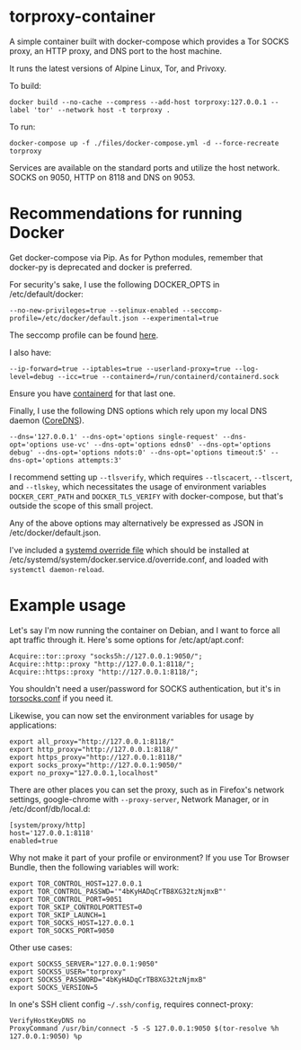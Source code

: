 # torproxy-container

A simple container built with docker-compose which provides a Tor SOCKS proxy, an HTTP proxy, and DNS port to the host machine.

It runs the latest versions of Alpine Linux, Tor, and Privoxy.

To build:

    docker build --no-cache --compress --add-host torproxy:127.0.0.1 --label 'tor' --network host -t torproxy .

To run:

    docker-compose up -f ./files/docker-compose.yml -d --force-recreate torproxy

Services are available on the standard ports and utilize the host network. SOCKS on 9050, HTTP on 8118 and DNS on 9053.

# Recommendations for running Docker

Get docker-compose via Pip. As for Python modules, remember that docker-py is deprecated and docker is preferred.

For security's sake, I use the following DOCKER_OPTS in /etc/default/docker:

    --no-new-privileges=true --selinux-enabled --seccomp-profile=/etc/docker/default.json --experimental=true

The seccomp profile can be found [here](https://github.com/moby/moby/blob/master/profiles/seccomp/default.json).

I also have:

    --ip-forward=true --iptables=true --userland-proxy=true --log-level=debug --icc=true --containerd=/run/containerd/containerd.sock

Ensure you have [containerd](https://github.com/containerd/containerd) for that last one.

Finally, I use the following DNS options which rely upon my local DNS daemon ([CoreDNS](https://github.com/coredns/coredns)).

    --dns='127.0.0.1' --dns-opt='options single-request' --dns-opt='options use-vc' --dns-opt='options edns0' --dns-opt='options debug' --dns-opt='options ndots:0' --dns-opt='options timeout:5' --dns-opt='options attempts:3'

I recommend setting up `--tlsverify`, which requires `--tlscacert`, `--tlscert`, and `--tlskey`, which necessitates the usage of environment variables `DOCKER_CERT_PATH` and `DOCKER_TLS_VERIFY` with docker-compose, but that's outside the scope of this small project.

Any of the above options may alternatively be expressed as JSON in /etc/docker/default.json.

I've included a [systemd override file](files/override.conf) which should be installed at /etc/systemd/system/docker.service.d/override.conf, and loaded with `systemctl daemon-reload`.

# Example usage

Let's say I'm now running the container on Debian, and I want to force all apt traffic through it. Here's some options for /etc/apt/apt.conf:

    Acquire::tor::proxy "socks5h://127.0.0.1:9050/";
    Acquire::http::proxy "http://127.0.0.1:8118/";
    Acquire::https::proxy "http://127.0.0.1:8118/";

You shouldn't need a user/password for SOCKS authentication, but it's in [torsocks.conf](files/torsocks.conf) if you need it.

Likewise, you can now set the environment variables for usage by applications:

    export all_proxy="http://127.0.0.1:8118/"
    export http_proxy="http://127.0.0.1:8118/"
    export https_proxy="http://127.0.0.1:8118/"
    export socks_proxy="http://127.0.0.1:9050/"
    export no_proxy="127.0.0.1,localhost"

There are other places you can set the proxy, such as in Firefox's network settings, google-chrome with `--proxy-server`, Network Manager, or in /etc/dconf/db/local.d:

    [system/proxy/http]
    host='127.0.0.1:8118'
    enabled=true

Why not make it part of your profile or environment? If you use Tor Browser Bundle, then the following variables will work:


    export TOR_CONTROL_HOST=127.0.0.1
    export TOR_CONTROL_PASSWD='"4bKyHADqCrTB8XG32tzNjmxB"'
    export TOR_CONTROL_PORT=9051
    export TOR_SKIP_CONTROLPORTTEST=0
    export TOR_SKIP_LAUNCH=1
    export TOR_SOCKS_HOST=127.0.0.1
    export TOR_SOCKS_PORT=9050

Other use cases:

    export SOCKS5_SERVER="127.0.0.1:9050"
    export SOCKS5_USER="torproxy"
    export SOCKS5_PASSWORD="4bKyHADqCrTB8XG32tzNjmxB"
    export SOCKS_VERSION=5

In one's SSH client config `~/.ssh/config`, requires connect-proxy:

    VerifyHostKeyDNS no
    ProxyCommand /usr/bin/connect -5 -S 127.0.0.1:9050 $(tor-resolve %h 127.0.0.1:9050) %p



